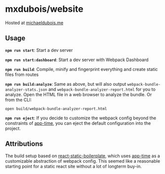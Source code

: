 # mxdubois/website
Hosted at [michaeldubois.me](michaeldubois.me)

## Usage

**`npm run start`**: Start a dev server

**`npm run start:dashboard`**: Start a dev server with Webpack Dashboard

**`npm run build`**: Compile, minify and fingerprint everything and create static files from routes

**`npm run build:analyze`**: Same as above, but will also output `webpack-bundle-analyzer-stats.json` and `webpack-bundle-analyzer-report.html` for you to analyze. Open the HTML file in a web browser to analyze the bundle. Or from the CLI:

```
open build/webpack-bundle-analyzer-report.html
```

**`npm run eject`**: If you decide to customize the webpack config beyond the
constraints of [app-time](https://github.com/iansinnott/app-time/),
you can eject the default configuration into the project.

## Attributions
The build setup based on [react-static-boilerplate](https://github.com/iansinnott/react-static-boilerplate),
which uses [app-time](https://github.com/iansinnott/app-time/) as a
customizable abstraction of webpack config. This seemed like a reasonable
starting point for a static react site without a lot of longterm buy-in.

